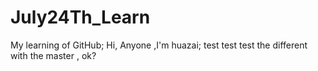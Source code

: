 # July24Th_Learn
My learning of GitHub;
Hi, Anyone ,I'm huazai;
test test test  the different with the master , ok?
